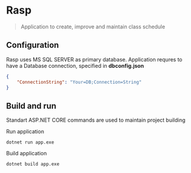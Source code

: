# Rasp
> Application to create, improve and maintain class schedule 
## Configuration
Rasp uses MS SQL SERVER as primary database. Application requres to have a Database connection, specified in **dbconfig.json**
```json
{
    "ConnectionString": "Your=DB;Connection=String"
}
```
## Build and run
Standart ASP.NET CORE commands are used to maintain project building

Run application

```console
dotnet run app.exe
```

Build application

```console
dotnet build app.exe
```